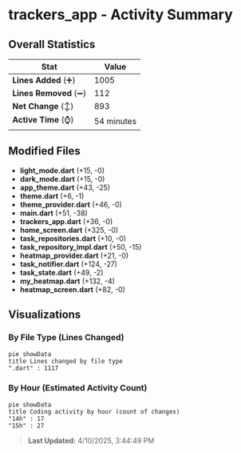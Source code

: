 # trackers_app - Activity Summary 

## Overall Statistics

| Stat                   | Value                                                             |
| ---------------------- | ----------------------------------------------------------------- |
| **Lines Added** (➕)   | 1005                                          |
| **Lines Removed** (➖) | 112                                        |
| **Net Change** (↕)    | 893                |
| **Active Time** (⌚)   | 54 minutes |


## Modified Files
- **light_mode.dart** (+15, -0)
- **dark_mode.dart** (+15, -0)
- **app_theme.dart** (+43, -25)
- **theme.dart** (+6, -1)
- **theme_provider.dart** (+46, -0)
- **main.dart** (+51, -38)
- **trackers_app.dart** (+36, -0)
- **home_screen.dart** (+325, -0)
- **task_repositories.dart** (+10, -0)
- **task_repository_impl.dart** (+50, -15)
- **heatmap_provider.dart** (+21, -0)
- **task_notifier.dart** (+124, -27)
- **task_state.dart** (+49, -2)
- **my_heatmap.dart** (+132, -4)
- **heatmap_screen.dart** (+82, -0)

## Visualizations

### By File Type (Lines Changed)

```mermaid
pie showData
title Lines changed by file type
".dart" : 1117
```

### By Hour (Estimated Activity Count)

```mermaid
pie showData
title Coding activity by hour (count of changes)
"14h" : 17
"15h" : 27
```


> **Last Updated:** 4/10/2025, 3:44:49 PM